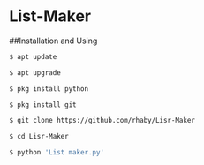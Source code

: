 # List-Maker

##Installation and Using
```bash
$ apt update

$ apt upgrade

$ pkg install python

$ pkg install git

$ git clone https://github.com/rhaby/Lisr-Maker

$ cd Lisr-Maker

$ python 'List maker.py'

```
